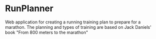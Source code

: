# RunPlanner

Web application for creating a running training plan to prepare for a marathon.
The planning and types of training are based on Jack Daniels' book "From 800 meters to the marathon"